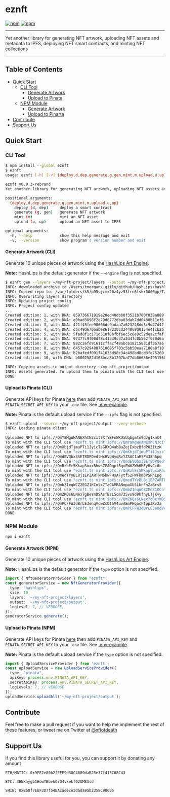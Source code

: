 # eznft

[![npm](https://img.shields.io/npm/dm/eznft.svg?maxAge=600)](https://www.npmjs.com/package/eznft)
[![npm](https://img.shields.io/npm/l/eznft.svg?maxAge=600)](https://github.com/noodleofdeath/eznft/blob/main/LICENSE)

---

Yet another library for generating NFT artwork, uploading NFT assets and metadata to IPFS, deploying NFT smart contracts, and minting NFT collections

---

## Table of Contents

- [Quick Start](#quick-start)
  - [CLI Tool](#cli-tool)
    - [Generate Artwork](#generate-artwork-cli)
    - [Upload to Pinata](#upload-to-pinata-cli)
  - [NPM Module](#npm-module)
    - [Generate Artwork](#generate-artwork-npm)
    - [Upload to Pinarta](#upload-to-pinata-npm)
- [Contribute](#contribute)
- [Support Us](#support-us)

## Quick Start

### CLI Tool

```bash
$ npm install --global eznft
$ eznft
usage: eznft [-h] [-v] {deploy,d,dep,generate,g,gen,mint,m,upload,u,up} ...

eznft v0.0.3-rebrand
Yet another library for generating NFT artwork, uploading NFT assets and metadata to IPFS, deploying NFT smart contracts, and minting NFT collections

positional arguments:
  {deploy,d,dep,generate,g,gen,mint,m,upload,u,up}
    deploy (d, dep)     deploy a smart contract
    generate (g, gen)   generate NFT artwork
    mint (m)            mint an NFT asset
    upload (u, up)      upload an NFT asset to IPFS

optional arguments:
  -h, --help            show this help message and exit
  -v, --version         show program's version number and exit
```

#### Generate Artwork (CLI)

Generate 10 unique pieces of artwork using the [HashLips Art Engine](https://github.com/HashLips/hashlips_art_engine).

__Note:__ HashLips is the default generator if the `--engine` flag is not specified.

```bash
$ eznft gen --layers ~/my-nft-project/layers --output ~/my-nft-project/output --size 10 --very-verbose
INFO: downloaded archive to /Users/tmorgan/.gitly/github/HashLips/hashlips_art_engine/v1.1.2_patch_v6.tar.gz
INFO: Copied repo to: /var/folders/k5/p95sjcmx26z4yz53frn6fskr0000gp/T/eznft-0.0.1-1651622515498
INFO: Overwriting layers directory
INFO: Updating project config
INFO: Project config updated
...
Created edition: 1, with DNA: 859736671919e20ed48dbb0f3521b700f838a889
Created edition: 2, with DNA: e0bad3898f2e79d6772dba03dab7dd0480b11ef6
Created edition: 3, with DNA: 421f45fee98666dc9adaa7a623248dd3c9d47d42
Created edition: 4, with DNA: dbc49d670aabe8617230cd244069d0154e4fcb2b
Created edition: 5, with DNA: 5fad8f1c171d518f8bfbf6ec5c6e8c52dea2cfaf
Created edition: 6, with DNA: 97377c9f00df8c41339c37a2d4fc0b562f020d6a
Created edition: 7, with DNA: 882c2efd91611cffacf48abc618215831df367a6
Created edition: 8, with DNA: 6457c9294887610685f703c5bb50eaa7100a8f10
Created edition: 9, with DNA: b2bafedf091f41633d98c34c498bd8cd3fe75260
Created edition: 10, with DNA: b0002582d163bca8b1297ba77db06636e4951560

INFO: Copying assets to output directory ~/my-nft-project/output
INFO: Assets generated. To upload them to pinata with the CLI tool use "eznft.ts upload --source ~/my-nft-project/output"
DONE
```

#### Upload to Pinata (CLI)

Generate API keys for Pinata [here](https://app.pinata.cloud/keys) then
add `PINATA_API_KEY` and `PINATA_SECRET_API_KEY` to your `.env` file. See [.env-example](.env-example).

__Note:__ Pinata is the default upload service if the `--ipfs` flag is not specified.

```bash
$ eznft upload --source ~/my-nft-project/output --very-verbose
INFO: Loading pinata client
...
Uploaded NFT to ipfs://QmY8MgWHANEXhCN3cit7XTYBFnWKU5Uqbgmto9dJg1knC4
To mint with the CLI tool use "eznft.ts mint ipfs://QmY8MgWHANEXhCN3cit7XTYBFnWKU5Uqbgmto9dJg1knC4"
Uploaded NFT to ipfs://QmXbjdTjmuPTi1JyicTsGRXQ4abBaZejExbzBfdPUZ1tzK
To mint with the CLI tool use "eznft.ts mint ipfs://QmXbjdTjmuPTi1JyicTsGRXQ4abBaZejExbzBfdPUZ1tzK"
Uploaded NFT to ipfs://QmdEVQbx3SET8DPQedtHxHVgWyqRvYZSAC1aHSP435hApq
To mint with the CLI tool use "eznft.ts mint ipfs://QmdEVQbx3SET8DPQedtHxHVgWyqRvYZSAC1aHSP435hApq"
Uploaded NFT to ipfs://QmRzhEr5Kkap3uxxRhwsZFAQqpfBquEW6ZWh6MFyHvCi6c
To mint with the CLI tool use "eznft.ts mint ipfs://QmRzhEr5Kkap3uxxRhwsZFAQqpfBquEW6ZWh6MFyHvCi6c"
Uploaded NFT to ipfs://QmedTYyBL8j1EPZARTkM6bwFHsAFytfS2FWFkm3PSRhLpg
To mint with the CLI tool use "eznft.ts mint ipfs://QmedTYyBL8j1EPZARTkM6bwFHsAFytfS2FWFkm3PSRhLpg"
Uploaded NFT to ipfs://QmbZ1eqWCZ2EGZ1KCntx7TaCAMRANmpaXU5LbnFnZaBrs5
To mint with the CLI tool use "eznft.ts mint ipfs://QmbZ1eqWCZ2EGZ1KCntx7TaCAMRANmpaXU5LbnFnZaBrs5"
Uploaded NFT to ipfs://QmZKQs6LNex7gBeYmDSAsfBsL5om735vs9d9kfnyLTjKvy
To mint with the CLI tool use "eznft.ts mint ipfs://QmZKQs6LNex7gBeYmDSAsfBsL5om735vs9d9kfnyLTjKvy"
Uploaded NFT to ipfs://QmPCFFW3dBrLE3enqVcwZcDthV4uvAEmPHqacFfppJKv2a
To mint with the CLI tool use "eznft.ts mint ipfs://QmPCFFW3dBrLE3enqVcwZcDthV4uvAEmPHqacFfppJKv2a"
DONE
```

### NPM Module

```bash
npm i eznft
```

#### Generate Artwork (NPM)

Generate 10 unique pieces of artwork using the [HashLips Art Engine](https://github.com/HashLips/hashlips_art_engine).

__Note:__ HashLips is the default generator if the `type` option is not specified.

```typescript
import { NftGeneratorProvider } from "eznft";
const generatorService = new NftGeneratorProvider({
  type: "hashlips",
  size: 10,
  layers: '~/my-nft-project/layers',
  output: '~/my-nft-project/output',
  logLevel: 7, // VERBOSE,
});
generatorService.generate();
```

#### Upload to Pinata (NPM)

Generate API keys for Pinata [here](https://app.pinata.cloud/keys) then
add `PINATA_API_KEY` and `PINATA_SECRET_API_KEY` to your `.env` file. See [.env-example](.env-example).

__Note:__ Pinata is the default upload service if the `type` option is not specified.

```typescript
import { UploadServiceProvider } from 'eznft';
const uploadService = new UploadServiceProvider({
  type: "pinata",
  apiKey: process.env.PINATA_API_KEY,
  secretApiKey: process.env.PINATA_SECRET_API_KEY,
  logLevels: 7, // VERBOSE
});
uploadService.uploadAll('~/my-nft-project/output');
```

## Contribute

Feel free to make a pull request if you want to help me implement the rest of these features,
or tweet me on Twitter at [@nftofdeath](https://twitter.com/nftofdeath)

## Support Us

If you find this library useful for you, you can support it by donating any amount

`ETH/MATIC: 0x9FE2e80A2fEFE9d38C4689daB25e37f413C68C43`

`BTC: 3HNXnygb1HowTBbvhQrQ4vxekfQ2UM83sd`

`SHIB: 0xBb8f7EbF3D7f54BAcadece3dada9ab2358C90635`
